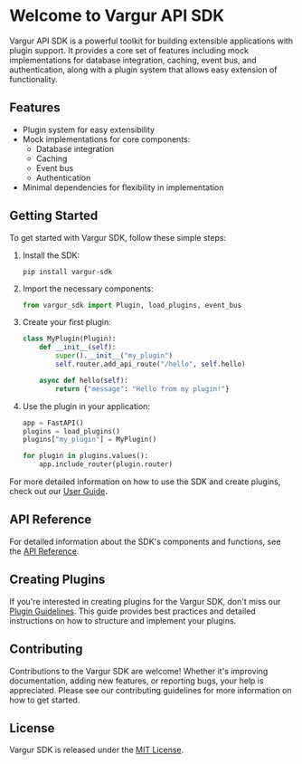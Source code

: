 # Welcome to Vargur API SDK

Vargur API SDK is a powerful toolkit for building extensible applications with plugin support. It provides a core set of features including mock implementations for database integration, caching, event bus, and authentication, along with a plugin system that allows easy extension of functionality.

## Features

- Plugin system for easy extensibility
- Mock implementations for core components:
  - Database integration
  - Caching
  - Event bus
  - Authentication
- Minimal dependencies for flexibility in implementation

## Getting Started

To get started with Vargur SDK, follow these simple steps:

1. Install the SDK:
   ```
   pip install vargur-sdk
   ```

2. Import the necessary components:
   ```python
   from vargur_sdk import Plugin, load_plugins, event_bus
   ```

3. Create your first plugin:
   ```python
   class MyPlugin(Plugin):
       def __init__(self):
           super().__init__("my_plugin")
           self.router.add_api_route("/hello", self.hello)

       async def hello(self):
           return {"message": "Hello from my plugin!"}
   ```

4. Use the plugin in your application:
   ```python
   app = FastAPI()
   plugins = load_plugins()
   plugins["my_plugin"] = MyPlugin()

   for plugin in plugins.values():
       app.include_router(plugin.router)
   ```

For more detailed information on how to use the SDK and create plugins, check out our [User Guide](user-guide.md).

## API Reference

For detailed information about the SDK's components and functions, see the [API Reference](api-reference.md).

## Creating Plugins

If you're interested in creating plugins for the Vargur SDK, don't miss our [Plugin Guidelines](plugin-guidelines.md). This guide provides best practices and detailed instructions on how to structure and implement your plugins.

## Contributing

Contributions to the Vargur SDK are welcome! Whether it's improving documentation, adding new features, or reporting bugs, your help is appreciated. Please see our contributing guidelines for more information on how to get started.

## License

Vargur SDK is released under the [MIT License](LICENSE).